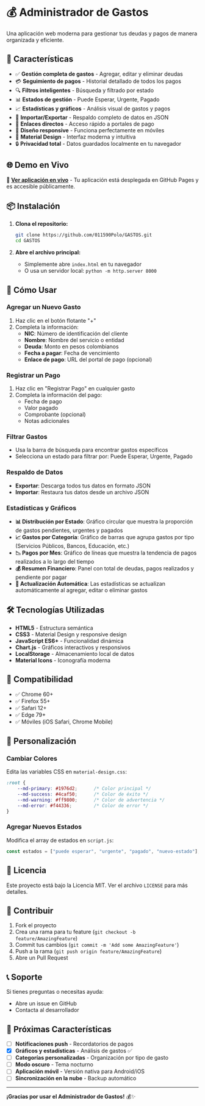 # 💰 Administrador de Gastos

Una aplicación web moderna para gestionar tus deudas y pagos de manera organizada y eficiente.

## 🚀 Características

- ✅ **Gestión completa de gastos** - Agregar, editar y eliminar deudas
- 💳 **Seguimiento de pagos** - Historial detallado de todos los pagos
- 🔍 **Filtros inteligentes** - Búsqueda y filtrado por estado
- 📊 **Estados de gestión** - Puede Esperar, Urgente, Pagado
- 📈 **Estadísticas y gráficos** - Análisis visual de gastos y pagos
- 💾 **Importar/Exportar** - Respaldo completo de datos en JSON
- 🔗 **Enlaces directos** - Acceso rápido a portales de pago
- 📱 **Diseño responsive** - Funciona perfectamente en móviles
- 🎨 **Material Design** - Interfaz moderna y intuitiva
- 🔒 **Privacidad total** - Datos guardados localmente en tu navegador

## 🌐 Demo en Vivo

**🚀 [Ver aplicación en vivo](https://011590polo.github.io/GASTOS/)** - Tu aplicación está desplegada en GitHub Pages y es accesible públicamente.

## 📦 Instalación

1. **Clona el repositorio:**
   ```bash
   git clone https://github.com/011590Polo/GASTOS.git
   cd GASTOS
   ```

2. **Abre el archivo principal:**
   - Simplemente abre `index.html` en tu navegador
   - O usa un servidor local: `python -m http.server 8000`

## 🎯 Cómo Usar

### Agregar un Nuevo Gasto
1. Haz clic en el botón flotante "+" 
2. Completa la información:
   - **NIC**: Número de identificación del cliente
   - **Nombre**: Nombre del servicio o entidad
   - **Deuda**: Monto en pesos colombianos
   - **Fecha a pagar**: Fecha de vencimiento
   - **Enlace de pago**: URL del portal de pago (opcional)

### Registrar un Pago
1. Haz clic en "Registrar Pago" en cualquier gasto
2. Completa la información del pago:
   - Fecha de pago
   - Valor pagado
   - Comprobante (opcional)
   - Notas adicionales

### Filtrar Gastos
- Usa la barra de búsqueda para encontrar gastos específicos
- Selecciona un estado para filtrar por: Puede Esperar, Urgente, Pagado

### Respaldo de Datos
- **Exportar**: Descarga todos tus datos en formato JSON
- **Importar**: Restaura tus datos desde un archivo JSON

### Estadísticas y Gráficos
- **📊 Distribución por Estado**: Gráfico circular que muestra la proporción de gastos pendientes, urgentes y pagados
- **📈 Gastos por Categoría**: Gráfico de barras que agrupa gastos por tipo (Servicios Públicos, Bancos, Educación, etc.)
- **📉 Pagos por Mes**: Gráfico de líneas que muestra la tendencia de pagos realizados a lo largo del tiempo
- **💰 Resumen Financiero**: Panel con total de deudas, pagos realizados y pendiente por pagar
- **📱 Actualización Automática**: Las estadísticas se actualizan automáticamente al agregar, editar o eliminar gastos

## 🛠️ Tecnologías Utilizadas

- **HTML5** - Estructura semántica
- **CSS3** - Material Design y responsive design
- **JavaScript ES6+** - Funcionalidad dinámica
- **Chart.js** - Gráficos interactivos y responsivos
- **LocalStorage** - Almacenamiento local de datos
- **Material Icons** - Iconografía moderna

## 📱 Compatibilidad

- ✅ Chrome 60+
- ✅ Firefox 55+
- ✅ Safari 12+
- ✅ Edge 79+
- ✅ Móviles (iOS Safari, Chrome Mobile)

## 🔧 Personalización

### Cambiar Colores
Edita las variables CSS en `material-design.css`:
```css
:root {
    --md-primary: #1976d2;      /* Color principal */
    --md-success: #4caf50;      /* Color de éxito */
    --md-warning: #ff9800;      /* Color de advertencia */
    --md-error: #f44336;        /* Color de error */
}
```

### Agregar Nuevos Estados
Modifica el array de estados en `script.js`:
```javascript
const estados = ["puede esperar", "urgente", "pagado", "nuevo-estado"];
```

## 📄 Licencia

Este proyecto está bajo la Licencia MIT. Ver el archivo `LICENSE` para más detalles.

## 🤝 Contribuir

1. Fork el proyecto
2. Crea una rama para tu feature (`git checkout -b feature/AmazingFeature`)
3. Commit tus cambios (`git commit -m 'Add some AmazingFeature'`)
4. Push a la rama (`git push origin feature/AmazingFeature`)
5. Abre un Pull Request

## 📞 Soporte

Si tienes preguntas o necesitas ayuda:
- Abre un issue en GitHub
- Contacta al desarrollador

## 🚀 Próximas Características

- [ ] **Notificaciones push** - Recordatorios de pagos
- [x] **Gráficos y estadísticas** - Análisis de gastos ✅
- [ ] **Categorías personalizadas** - Organización por tipo de gasto
- [ ] **Modo oscuro** - Tema nocturno
- [ ] **Aplicación móvil** - Versión nativa para Android/iOS
- [ ] **Sincronización en la nube** - Backup automático

---

**¡Gracias por usar el Administrador de Gastos!** 💰✨
